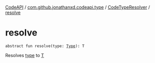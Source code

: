 [CodeAPI](../../index.md) / [com.github.jonathanxd.codeapi.type](../index.md) / [CodeTypeResolver](index.md) / [resolve](.)

# resolve

`abstract fun resolve(type: `[`Type`](http://docs.oracle.com/javase/6/docs/api/java/lang/reflect/Type.html)`): T`

Resolves [type](resolve.md#com.github.jonathanxd.codeapi.type.CodeTypeResolver$resolve(java.lang.reflect.Type)/type) to [T](#)

